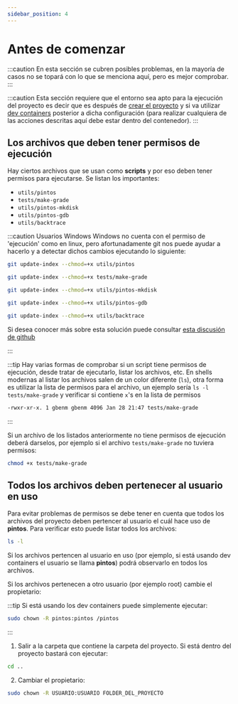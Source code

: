 ```yaml
---
sidebar_position: 4
---
```

# Antes de comenzar

:::caution
En esta sección se cubren posibles problemas, en la mayoría de casos
no se topará con lo que se menciona aquí, pero es mejor comprobar.
:::

:::caution
Esta sección requiere que el entorno sea apto para la ejecución del proyecto
es decir que es después de [crear el proyecto](./create-pintos-pj) y si va
utilizar [dev containers](./devcontainer) posterior a dicha configuración (para
realizar cualquiera de las acciones descritas aquí debe estar dentro del contenedor).
:::

## Los archivos que deben tener permisos de ejecución
Hay ciertos archivos que se usan como **scripts** y por eso deben tener permisos
para ejecutarse. Se listan los importantes:

- `utils/pintos`
- `tests/make-grade`
- `utils/pintos-mkdisk`
- `utils/pintos-gdb`
- `utils/backtrace`

:::caution Usuarios Windows
Windows no cuenta con el permiso de 'ejecución' como en linux, pero afortunadamente git 
nos puede ayudar a hacerlo y a detectar dichos cambios ejecutando lo siguiente:

```bash
git update-index --chmod=+x utils/pintos
```

```bash
git update-index --chmod=+x tests/make-grade
```

```bash
git update-index --chmod=+x utils/pintos-mkdisk
```

```bash
git update-index --chmod=+x utils/pintos-gdb
```

```bash
git update-index --chmod=+x utils/backtrace
```

Si desea conocer más sobre esta solución puede consultar [esta discusión de github](https://github.com/orgs/community/discussions/26239)

:::


:::tip
Hay varias formas de comprobar si un script tiene permisos de ejecución, desde
tratar de ejecutarlo, listar los archivos, etc. En shells modernas al listar los
archivos salen de un color diferente (`ls`), otra forma es utilizar la lista de permisos
para el archivo, un ejemplo sería `ls -l tests/make-grade` y verificar si contiene `x`'s en
la lista de permisos
```bash
-rwxr-xr-x. 1 gbenm gbenm 4096 Jan 28 21:47 tests/make-grade
```
:::

Si un archivo de los listados anteriormente no tiene permisos de ejecución deberá darselos, por
ejemplo si el archivo `tests/make-grade` no tuviera permisos:

```bash
chmod +x tests/make-grade
```

## Todos los archivos deben pertenecer al usuario en uso

Para evitar problemas de permisos se debe tener en cuenta que
todos los archivos del proyecto deben pertencer al usuario
el cuál hace uso de **pintos**. Para verificar esto puede
listar todos los archivos:

```bash
ls -l
```

Si los archivos pertencen al usuario en uso (por ejemplo, si está usando dev containers
el usuario se llama **pintos**) podrá observarlo en todos los archivos.

Si los archivos pertenecen a otro usuario (por ejemplo root) cambie el propietario:

:::tip
Si está usando los dev containers puede simplemente ejecutar:
```bash
sudo chown -R pintos:pintos /pintos
```
:::

1. Salir a la carpeta que contiene la carpeta del proyecto. Si está dentro del proyecto bastará con
  ejecutar:
  ```bash
  cd ..
  ```
2. Cambiar el propietario:
  ```bash
  sudo chown -R USUARIO:USUARIO FOLDER_DEL_PROYECTO
  ```

